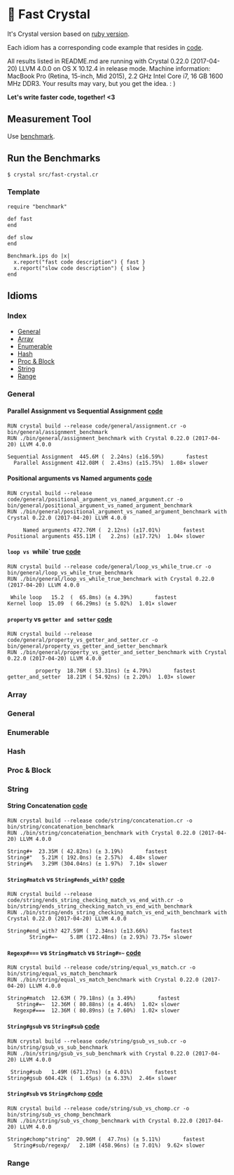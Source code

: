 # 💎 Fast Crystal

It's Crystal version based on [ruby version](https://github.com/JuanitoFatas/fast-ruby).

Each idiom has a corresponding code example that resides in [code](code).


All results listed in README.md are running with Crystal 0.22.0 (2017-04-20) LLVM 4.0.0 on OS X 10.12.4 in release mode.
Machine information: MacBook Pro (Retina, 15-inch, Mid 2015), 2.2 GHz Intel Core i7, 16 GB 1600 MHz DDR3.
Your results may vary, but you get the idea. : )

**Let's write faster code, together! <3**

## Measurement Tool

Use [benchmark](https://crystal-lang.org/api/0.22.0/Benchmark.html).

## Run the Benchmarks

```
$ crystal src/fast-crystal.cr
```

### Template

```crystal
require "benchmark"

def fast
end

def slow
end

Benchmark.ips do |x|
  x.report("fast code description") { fast }
  x.report("slow code description") { slow }
end
```

## Idioms

### Index

- [General](#general)
- [Array](#array)
- [Enumerable](#enumerable)
- [Hash](#hash)
- [Proc & Block](#proc--block)
- [String](#string)
- [Range](#range)

### General

#### Parallel Assignment vs Sequential Assignment [code](code/general/assignment.cr)

```
RUN crystal build --release code/general/assignment.cr -o bin/general/assignment_benchmark
RUN ./bin/general/assignment_benchmark with Crystal 0.22.0 (2017-04-20) LLVM 4.0.0

Sequential Assignment  445.6M (  2.24ns) (±16.59%)       fastest
  Parallel Assignment 412.08M (  2.43ns) (±15.75%)  1.08× slower
```

#### Positional arguments vs Named arguments [code](code/general/positional_argument_vs_named_argument.cr)

```
RUN crystal build --release code/general/positional_argument_vs_named_argument.cr -o bin/general/positional_argument_vs_named_argument_benchmark
RUN ./bin/general/positional_argument_vs_named_argument_benchmark with Crystal 0.22.0 (2017-04-20) LLVM 4.0.0

     Named arguments 472.76M (  2.12ns) (±17.01%)       fastest
Positional arguments 455.11M (   2.2ns) (±17.72%)  1.04× slower
```

#### `loop vs `while` true [code](code/general/loop_vs_while_true.cr)

```
RUN crystal build --release code/general/loop_vs_while_true.cr -o bin/general/loop_vs_while_true_benchmark
RUN ./bin/general/loop_vs_while_true_benchmark with Crystal 0.22.0 (2017-04-20) LLVM 4.0.0

 While loop   15.2  (  65.8ms) (± 4.39%)       fastest
Kernel loop  15.09  ( 66.29ms) (± 5.02%)  1.01× slower
```

#### `property` vs `getter and setter` [code](code/general/property_vs_getter_and_setter.cr)

```
RUN crystal build --release code/general/property_vs_getter_and_setter.cr -o bin/general/property_vs_getter_and_setter_benchmark
RUN ./bin/general/property_vs_getter_and_setter_benchmark with Crystal 0.22.0 (2017-04-20) LLVM 4.0.0

         property  18.76M ( 53.31ns) (± 4.79%)       fastest
getter_and_setter  18.21M ( 54.92ns) (± 2.20%)  1.03× slower
```

### Array

### General

### Enumerable

### Hash

### Proc & Block

### String

#### String Concatenation [code](code/string/concatenation.cr)

```
RUN crystal build --release code/string/concatenation.cr -o bin/string/concatenation_benchmark
RUN ./bin/string/concatenation_benchmark with Crystal 0.22.0 (2017-04-20) LLVM 4.0.0

String#+  23.35M ( 42.82ns) (± 3.19%)       fastest
String#"   5.21M ( 192.0ns) (± 2.57%)  4.48× slower
String#%   3.29M (304.04ns) (± 1.97%)  7.10× slower
```

#### `String#match` vs `String#ends_with?` [code](code/string/ends_string_checking_match_vs_end_with.cr)

```
RUN crystal build --release code/string/ends_string_checking_match_vs_end_with.cr -o bin/string/ends_string_checking_match_vs_end_with_benchmark
RUN ./bin/string/ends_string_checking_match_vs_end_with_benchmark with Crystal 0.22.0 (2017-04-20) LLVM 4.0.0

String#end_with? 427.59M (  2.34ns) (±13.66%)       fastest
       String#=~    5.8M (172.48ns) (± 2.93%) 73.75× slower
```

#### `Regexp#===` vs `String#match` vs `String#=~` [code](code/string/equal_vs_match.c)

```
RUN crystal build --release code/string/equal_vs_match.cr -o bin/string/equal_vs_match_benchmark
RUN ./bin/string/equal_vs_match_benchmark with Crystal 0.22.0 (2017-04-20) LLVM 4.0.0

String#match  12.63M ( 79.18ns) (± 3.49%)       fastest
   String#=~  12.36M ( 80.88ns) (± 4.46%)  1.02× slower
  Regexp#===  12.36M ( 80.89ns) (± 7.60%)  1.02× slower
```

#### `String#gsub` vs `String#sub` [code](code/string/gsub_vs_sub.cr)

```
RUN crystal build --release code/string/gsub_vs_sub.cr -o bin/string/gsub_vs_sub_benchmark
RUN ./bin/string/gsub_vs_sub_benchmark with Crystal 0.22.0 (2017-04-20) LLVM 4.0.0

 String#sub   1.49M (671.27ns) (± 4.01%)       fastest
String#gsub 604.42k (  1.65µs) (± 6.33%)  2.46× slower
```

#### `String#sub` vs `String#chomp` [code](code/string/sub_vs_chomp.cr)

```
RUN crystal build --release code/string/sub_vs_chomp.cr -o bin/string/sub_vs_chomp_benchmark
RUN ./bin/string/sub_vs_chomp_benchmark with Crystal 0.22.0 (2017-04-20) LLVM 4.0.0

String#chomp"string"  20.96M (  47.7ns) (± 5.11%)       fastest
  String#sub/regexp/   2.18M (458.96ns) (± 7.01%)  9.62× slower
```

### Range
